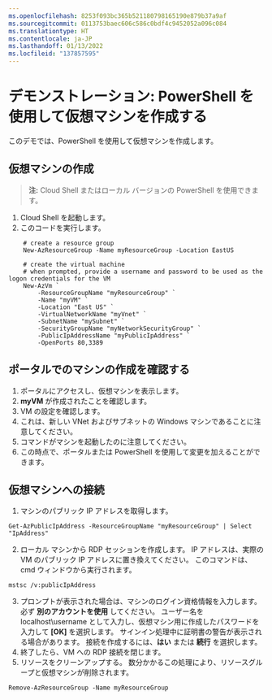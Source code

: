 ```yaml
---
ms.openlocfilehash: 8253f093bc365b521180798165190e879b37a9af
ms.sourcegitcommit: 0113753baec606c586c0bdf4c9452052a096c084
ms.translationtype: HT
ms.contentlocale: ja-JP
ms.lasthandoff: 01/13/2022
ms.locfileid: "137857595"
---
```

# <a name="demonstration-create-a-virtual-machine-with-powershell"></a>デモンストレーション: PowerShell を使用して仮想マシンを作成する

このデモでは、PowerShell を使用して仮想マシンを作成します。

## <a name="create-the-virtual-machine"></a>仮想マシンの作成

>**注:** Cloud Shell またはローカル バージョンの PowerShell を使用できます。 

1. Cloud Shell を起動します。
2. このコードを実行します。

```
    # create a resource group
    New-AzResourceGroup -Name myResourceGroup -Location EastUS

    # create the virtual machine 
    # when prompted, provide a username and password to be used as the logon credentials for the VM
    New-AzVm `
        -ResourceGroupName "myResourceGroup" `
        -Name "myVM" `
        -Location "East US" `
        -VirtualNetworkName "myVnet" `
        -SubnetName "mySubnet" `
        -SecurityGroupName "myNetworkSecurityGroup" `
        -PublicIpAddressName "myPublicIpAddress" `
        -OpenPorts 80,3389
```

## <a name="verify-the-machine-creation-in-the-portal"></a>ポータルでのマシンの作成を確認する

1. ポータルにアクセスし、仮想マシンを表示します。
2. **myVM** が作成されたことを確認します。
3. VM の設定を確認します。 
4. これは、新しい VNet およびサブネットの Windows マシンであることに注意してください。 
5. コマンドがマシンを起動したのに注意してください。 
6. この時点で、ポータルまたは PowerShell を使用して変更を加えることができます。 

## <a name="connect-to-the-virtual-machine"></a>仮想マシンへの接続

1. マシンのパブリック IP アドレスを取得します。

```
Get-AzPublicIpAddress -ResourceGroupName "myResourceGroup" | Select "IpAddress"
```
2. ローカル マシンから RDP セッションを作成します。 IP アドレスは、実際の VM のパブリック IP アドレスに置き換えてください。 このコマンドは、cmd ウィンドウから実行されます。

```
mstsc /v:publicIpAddress
```

3. プロンプトが表示された場合は、マシンのログイン資格情報を入力します。 必ず **別のアカウントを使用** してください。 ユーザー名を localhost\username として入力し、仮想マシン用に作成したパスワードを入力して **[OK]** を選択します。 サインイン処理中に証明書の警告が表示される場合があります。 接続を作成するには、**はい** または  **続行** を選択します。
4. 終了したら、VM への RDP 接続を閉じます。
5. リソースをクリーンアップする。 数分かかるこの処理により、リソースグループと仮想マシンが削除されます。

```
Remove-AzResourceGroup -Name myResourceGroup 
```